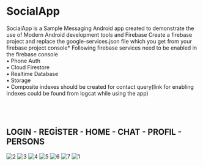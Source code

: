 # SocialApp


SocialApp is a Sample Messaging Android app created to demonstrate the use of Modern Android development tools and Firebase
Create a firebase project and replace the google-services.json file which you get from your firebase project console*
Following firebase services need to be enabled in the firebase console<br/>
•	Phone Auth <br/> 
•	Cloud Firestore<br/> 
•	Realtime Database<br/> 
•	Storage<br/> 
•	Composite indexes should be created for contact query(link for enabling indexes could be found from logcat while using the app)<br/> 
<br/> <br/> <br/> 
## LOGIN - REGİSTER - HOME - CHAT - PROFIL - PERSONS

![2](https://user-images.githubusercontent.com/100429928/178037669-b5bb5943-b7ec-47f3-bc6f-05887ef675ec.jpeg)
![3](https://user-images.githubusercontent.com/100429928/178037676-a1b1a1aa-26ce-4a13-b369-416363e631e8.jpeg)
![4](https://user-images.githubusercontent.com/100429928/178037677-8c67b38e-0fd2-41ba-a4c1-aff06e961c11.jpeg)
![5](https://user-images.githubusercontent.com/100429928/178037678-d713e75a-b1c7-4b9b-8fc6-41780fec8261.jpeg)
![6](https://user-images.githubusercontent.com/100429928/178037679-220c87d8-d25a-4339-bcd5-f6a08f0d10a0.jpeg)
![7](https://user-images.githubusercontent.com/100429928/178037681-18bb6a85-7c0b-4a5b-854e-eafc77296a08.jpeg)
![1](https://user-images.githubusercontent.com/100429928/178037683-befc6e1d-fcf1-4085-9737-d7c352197716.jpeg)

